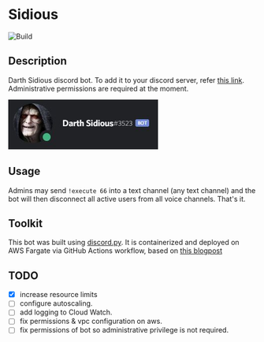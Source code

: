 # Sidious

![Build](https://github.com/austinhrdt/sidious/workflows/Build/badge.svg)

## Description

Darth Sidious discord bot. To add it to your discord server, refer [this link](https://discordapp.com/oauth2/authorize?client_id=673260587710545928&scope=bot&permissions=8). Administrative permissions are required at the moment.

![Sheev](media/sidious.JPG)

## Usage

Admins may send `!execute 66` into a text channel (any text channel) and the bot will then disconnect all active users from all voice channels. That's it.

## Toolkit

This bot was built using [discord.py](https://github.com/Rapptz/discord.py). It is containerized and deployed on AWS Fargate via GitHub Actions workflow, based on [this blogpost](https://aws.amazon.com/blogs/opensource/github-actions-aws-fargate/)

## TODO

- [x] increase resource limits
- [ ] configure autoscaling.
- [ ] add logging to Cloud Watch.
- [ ] fix permissions & vpc configuration on aws.
- [ ] fix permissions of bot so administrative privilege is not required.
